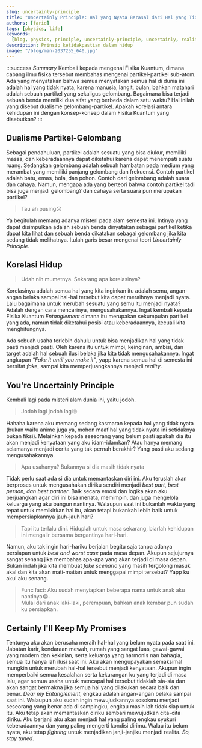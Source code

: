 ```yaml
---
slug: uncertainly-principle
title: "Uncertainly Principle: Hal yang Nyata Berasal dari Hal yang Tidak Nyata"
authors: [farid]
tags: [physics, life]
keywords:
  [blog, physics, principle, uncertainly-principle, uncertainly, reality, love]
description: Prinsip ketidakpastian dalam hidup
image: "/blog/man-2037255_640.jpg"
---
```


:::success _Summary_
Kembali kepada mengenai Fisika Kuantum, dimana cabang ilmu fisika tersebut membahas mengenai partikel-partikel sub-atom. Ada yang
menyatakan bahwa semua menyatakan semua hal di dunia ini adalah hal yang tidak nyata, karena manusia, langit, bulan, bahkan matahari adalah
sebuah partikel yang sekaligus gelombang. Bagaimana bisa terjadi sebuah benda memiliki dua sifat yang berbeda dalam satu waktu? Hal inilah
yang disebut dualisme gelombang-partikel. Apakah korelasi antara kehidupan ini dengan konsep-konsep dalam Fisika Kuantum yang disebutkan?
:::

<!--truncate-->

## Dualisme Partikel-Gelombang

Sebagai pendahuluan, partikel adalah sesuatu yang bisa diukur, memiliki massa, dan keberadaannya dapat diketahui karena dapat menempati
suatu ruang. Sedangkan gelombang adalah sebuah hambatan pada medium yang merambat yang memiliki panjang gelombang dan frekuensi. Contoh
partikel adalah batu, emas, bola, dan pohon. Contoh dari gelombang adalah suara dan cahaya. Namun, mengapa ada yang berteori bahwa contoh
partikel tadi bisa juga menjadi gelombang? dan cahaya serta suara pun merupakan partikel?

> Tau ah pusing😣

Ya begitulah memang adanya misteri pada alam semesta ini. Intinya yang dapat disimpulkan adalah sebuah benda dinyatakan sebagai partikel
ketika dapat kita lihat dan sebuah benda dikatakan sebagai gelombang jika kita sedang tidak melihatnya. Itulah garis besar mengenai teori
_Uncertainly Principle_.

## Korelasi Hidup

> Udah nih mumetnya. Sekarang apa korelasinya?

Korelasinya adalah semua hal yang kita inginkan itu adalah semu, angan-angan belaka sampai hal-hal tersebut kita dapat meraihnya menjadi
nyata. Lalu bagaimana untuk merubah sesuatu yang semu itu menjadi nyata? Adalah dengan cara mencarinya, mengusahakannya.
Ingat kembali kepada Fisika Kuantum _Entanglement_ dimana itu merupakan sekumpulan partikel yang ada, namun tidak diketahui posisi atau
keberadaannya, kecuali kita menghitungnya.

Ada sebuah usaha terlebih dahulu untuk bisa menjadikan hal yang tidak pasti menjadi pasti. Oleh karena itu untuk mimpi, keinginan, ambisi,
dan target adalah hal sebuah ilusi belaka jika kita tidak mengusahakannya. Ingat ungkapan _“Fake it until you make it”_, yapp karena semua
hal di semesta ini bersifat _fake_, sampai kita memperjuangkannya menjadi _reality_.

## You're Uncertainly Principle

Kembali lagi pada misteri alam dunia ini, yaitu jodoh.

> Jodoh lagi jodoh lagi🙄

Hahaha karena aku memang sedang kasmaran kepada hal yang tidak nyata (bukan waifu anime juga ya, mohon maaf hal yang tidak nyata ini
setidaknya bukan fiksi). Melainkan kepada seseorang yang belum pasti apakah dia itu akan menjadi kenyataan yang aku idam-idamkan?
Atau hanya memang selamanya menjadi cerita yang tak pernah berakhir? Yang pasti aku sedang mengusahakannya.

> Apa usahanya? Bukannya si dia masih tidak nyata

Tidak perlu saat ada si dia untuk memantaskan diri ini. Aku teruslah akan berproses untuk mengusahakan diriku sendiri menjadi _best part_,
_best person, dan best partner_. Baik secara emosi dan logika akan aku perjuangkan agar diri ini bisa menata, memimpin, dan juga
mengelola keluarga yang aku bangun nantinya. Walaupun saat ini bukanlah waktu yang tepat untuk memikirkan hal itu, akan tetapi bukankah
lebih baik untuk mempersiapkannya jauh-jauh hari?

> Tapi itu terlalu dini. Hiduplah untuk masa sekarang, biarlah kehidupan ini mengalir bersama bergantinya hari-hari.

Namun, aku tak ingin hari-hariku berjalan begitu saja tanpa adanya persiapan untuk _best and worst case_ pada masa depan. Akupun
sejujurnya sangat senang jika membahas apa-apa yang akan terjadi di masa depan. Bukan indah jika kita membuat _fake scenario_ yang
masih tergolong masuk akal dan kita akan mati-matian untuk menggapai mimpi tersebut? Yapp ku akui aku senang.

> Func fact: Aku sudah menyiapkan beberapa nama untuk anak aku nantinya😂. <br />
> Mulai dari anak laki-laki, perempuan, bahkan anak kembar pun sudah ku persiapkan.

## Certainly I'll Keep My Promises

Tentunya aku akan berusaha meraih hal-hal yang belum nyata pada saat ini. Jabatan karir, kendaraan mewah, rumah yang sangat luas,
gawai-gawai yang modern dan kekinian, serta keluarga yang harmonis nan bahagia, semua itu hanya lah ilusi saat ini. Aku akan mengupayakan
semaksimal mungkin untuk merubah hal-hal tersebut menjadi kenyataan. Akupun ingin memperbaiki semua kesalahan serta kekurangan ku yang
terjadi di masa lalu, agar semua usaha untuk mencapai hal tersebut tidaklah sia-sia dan akan sangat bermakna jika semua hal yang dilakukan
secara baik dan benar. _Dear my Entanglement_, engkau adalah angan-angan belaka sampai saat ini. Walaupun aku sudah ingin mewujudkannya
sosokmu menjadi seseorang yang benar ada di sampingku, engkau masih lah tidak siap untuk itu. Aku tetap akan memantaskan diriku sembari
mewujudkan cita-cita diriku. Aku berjanji aku akan menjadi hal yang paling engkau syukuri keberadaannya dan yang paling mengerti kondisi
dirimu. Walau itu belum nyata, aku tetap _fighting_ untuk menjadikan janji-janjiku menjadi realita. _So, stay tuned_.
